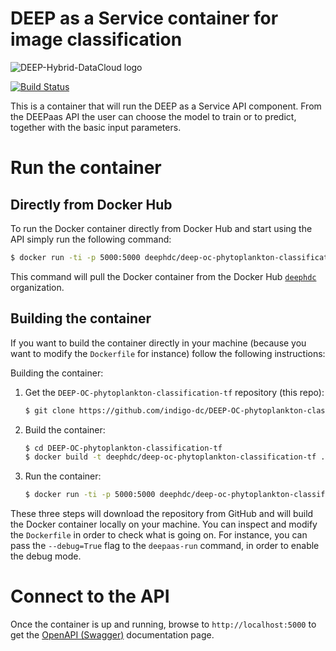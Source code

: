 # DEEP as a Service container for image classification

![DEEP-Hybrid-DataCloud logo](https://deep-hybrid-datacloud.eu/wp-content/uploads/sites/2/2018/01/logo.png)

[![Build Status](https://jenkins.indigo-datacloud.eu:8080/buildStatus/icon?job=Pipeline-as-code/DEEP-OC-org/DEEP-OC-phytoplankton-classification-tf/master)](https://jenkins.indigo-datacloud.eu:8080/job/Pipeline-as-code/job/DEEP-OC-org/job/DEEP-OC-phytoplankton-classification-tf/job/master)

This is a container that will run the DEEP as a Service API component. From the DEEPaas API the user can choose the model
 to train or to predict, together with the basic input parameters.


# Run the container

## Directly from Docker Hub

To run the Docker container directly from Docker Hub and start using the API
simply run the following command:

```bash
$ docker run -ti -p 5000:5000 deephdc/deep-oc-phytoplankton-classification-tf
```

This command will pull the Docker container from the Docker Hub
[`deephdc`](https://hub.docker.com/u/deephdc/) organization.

## Building the container

If you want to build the container directly in your machine (because you want
to modify the `Dockerfile` for instance) follow the following instructions:

Building the container:

1. Get the `DEEP-OC-phytoplankton-classification-tf` repository (this repo):

    ```bash
    $ git clone https://github.com/indigo-dc/DEEP-OC-phytoplankton-classification-tf
    ```

2. Build the container:

    ```bash
    $ cd DEEP-OC-phytoplankton-classification-tf
    $ docker build -t deephdc/deep-oc-phytoplankton-classification-tf .
    ```

3. Run the container:

    ```bash
    $ docker run -ti -p 5000:5000 deephdc/deep-oc-phytoplankton-classification-tf
    ```

These three steps will download the repository from GitHub and will build the
Docker container locally on your machine. You can inspect and modify the
`Dockerfile` in order to check what is going on. For instance, you can pass the
`--debug=True` flag to the `deepaas-run` command, in order to enable the debug
mode.

# Connect to the API

Once the container is up and running, browse to `http://localhost:5000` to get
the [OpenAPI (Swagger)](https://www.openapis.org/) documentation page.
